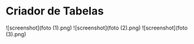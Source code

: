 # Criador de Tabelas
 
![screenshot](foto (1).png)
![screenshot](foto (2).png)
![screenshot](foto (3).png)